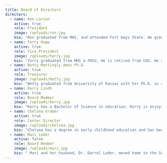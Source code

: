 ```yaml
---
title: Board of Directors
directors:
  - name: Ron Larson
    active: true
    role: President
    image: /uploads/ron.jpg
    bio: "Ron graduated from MHS, and attended Fort Hays State. He grew up in Marquette and has been a lifelong farmer in the area. Ron is a father of 2, Emily and Tim Larson."
  - name: Terry Hopp
    active: true
    role: Vice-President
    image: /uploads/terry.jpg
    bio: "Terry graduated from MHS & FHSU, He is retired from CHS. He and his wife Nancy raised their family on a farm by the smoky hill river. Terry's roots run deep in this community, with his great-grandfathers coming from Sweden to the Marquette area."
  - name: Betty Mattingly Amos Ph.D.
    active: true
    role: Treasurer
    image: /uploads/betty.jpg
    bio: "Betty graduated from University of Kansas with her Ph.D. in special education. She served as the MES principal. Betty has numerous awards and recognitions in early childhood education. She is a guest speaker in areas of education and is a presenter in educational workshops. Betty is currently a cognitive therapist for young adults with traumatic brain injury and a professor at Emporia State University. Major awards and recognitions: University of Kansas Merit Scholarships, 2004-2006, University of Kansas Donor Scholarship, 2005-2006, Kappa Delta Pi Special Education Consultant to “Dear Ruth,” 2002-present, Kansas Head Start Advisory Committee, 2002-2005, National State Teachers of the Year, Executive Director, 1996-1999, Kan-Lead Fellowship, 1988-89, Teacher of the Year for the State of Kansas, 1984, “In Honors of Excellence” Symposium, Captiva Island, FL, 1984, Kansas Teachers’ Hall of Fame inductee, Dodge City, KS, 2011, Kansas Association of Special Education Administrators “KIDS FIRST” Award, 2013. Membership in scholarly organizations: Council for Exceptional Children, National Network of State Teachers of the Year, Delta Kappa Gamma, Pi Lambda Theta & Kappa Delta Pi, and Kansas  Association of Special Education Administrators. Other interests: Piano Duetist with Shirley Malcolm, Colby, KS, over 165 performances; Most recent performances at Delta Kappa Gamma International Conventions, Minneapolis, MN and SanDiego, CA, Accompanist in area churches/ community activities."
  - name: Kerry Lindh
    active: true
    role: Board Member
    image: /uploads/kerry.jpg
    bio: "Kerry has a Bachelor of Science in education. Kerry is enjoying retirement with his wife of 40 years, Mary Kay, on his original 1869 family homestead located northwest of Marquette. As a graduate of Marquette Elementary and High School with deep family roots, he is 100% committed to the prospect of returning the one-time school facility into something that is productive and useful. “We will not only be fulfilling a great need but I am convinced that the Learning Center is a project that will earn the community’s full support and will serve as an excellent source of pride.” Kerry has 40 years of experience in business with 30 of those years being spent successfully managing two different retail operations. Previous Community Boards: Riverview Estes Board of Directors: President and board member, Marquette Lions Club: President and board member."
  - name: Chelsea Graber
    active: true
    role: Center Director
    image: /uploads/chelsea.jpg
    bio: "Chelsea has a degree in early childhood education and has been certified by the state to direct a childcare center, along with 10 years of experience guiding children in the first years of life. In addition to childcare, Chelsea served as a youth coordinator giving her 7 years of experience working with youth and their families at her home church in Hutchinson. Chelsea moved with her family to the charming town of Marquette in July of 2017."
  - name: Mari Loder
    active: false
    role: Board Member
    image: /uploads/mari.jpg
    bio: " Mari and her husband, Dr. Darrel Loder, moved home to the Smoky Valley in 1995 where they opened Smoky Valley Chiropractic. they have been active in both the Lindsborg and Marquette communities since that time.  They have raised 4 children in the Smoky Valley schools, and continue to be involved in their communities. The Loders make their home northwest of Marquette. Current Community Service and Boards: Marquette Education Foundation Board of Directors, Marquette United Methodist Church Council, Pastor Parish Chairperson at Marquette United Methodist Church, Marquette Daycare Board of Directors, Lindsborg Ad Hoc, Sundstrom Board of Directors, Smoky Valley Development Board of Directors, Smoky Valley Wrestling Club Board of Directors, Move Well, Marathon Chairman - USD 400, Bethany Home Board of Directors. Former boards:USD 400 School Board - 12 years, Marquette Wolverine Booster Club, Smoky Valley High School Booster Club, Smoky Valley High School After Prom, Lindsborg Swedish Folk Dancers."
---
```

